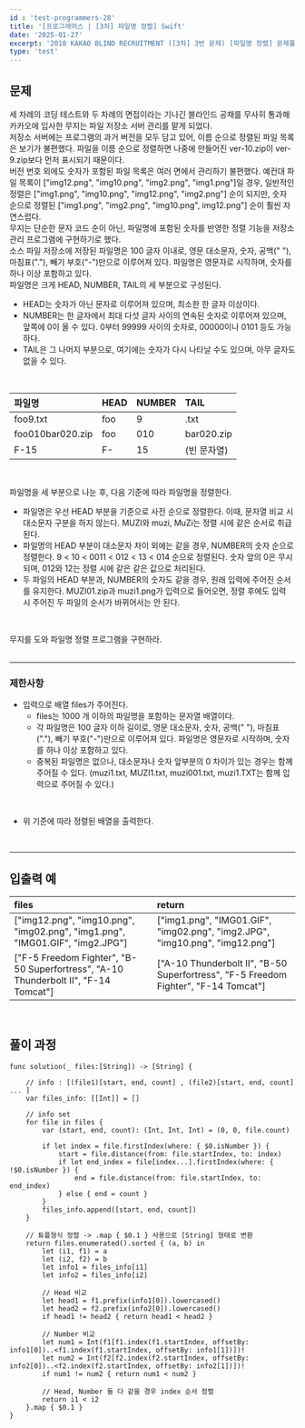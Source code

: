 ```yaml
---
id : 'test-programmers-28'
title: '[프로그래머스 | [3차] 파일명 정렬] Swift'
date: '2025-01-27'
excerpt: '2018 KAKAO BLIND RECRUITMENT ([3차] 3번 문제) [파일명 정렬] 문제풀이(정답 포함) 글입니다.'
type: 'test'
---
```


## 문제

세 차례의 코딩 테스트와 두 차례의 면접이라는 기나긴 블라인드 공채를 무사히 통과해 카카오에 입사한 무지는 파일 저장소 서버 관리를 맡게 되었다.<br>
저장소 서버에는 프로그램의 과거 버전을 모두 담고 있어, 이름 순으로 정렬된 파일 목록은 보기가 불편했다. 파일을 이름 순으로 정렬하면 나중에 만들어진 ver-10.zip이 ver-9.zip보다 먼저 표시되기 때문이다.<br>
버전 번호 외에도 숫자가 포함된 파일 목록은 여러 면에서 관리하기 불편했다. 예컨대 파일 목록이 ["img12.png", "img10.png", "img2.png", "img1.png"]일 경우, 일반적인 정렬은 ["img1.png", "img10.png", "img12.png", "img2.png"] 순이 되지만, 숫자 순으로 정렬된 ["img1.png", "img2.png", "img10.png", img12.png"] 순이 훨씬 자연스럽다.<br>
무지는 단순한 문자 코드 순이 아닌, 파일명에 포함된 숫자를 반영한 정렬 기능을 저장소 관리 프로그램에 구현하기로 했다.<br>
소스 파일 저장소에 저장된 파일명은 100 글자 이내로, 영문 대소문자, 숫자, 공백(" "), 마침표("."), 빼기 부호("-")만으로 이루어져 있다. 파일명은 영문자로 시작하며, 숫자를 하나 이상 포함하고 있다.<br>
파일명은 크게 HEAD, NUMBER, TAIL의 세 부분으로 구성된다.<br>

* HEAD는 숫자가 아닌 문자로 이루어져 있으며, 최소한 한 글자 이상이다.
* NUMBER는 한 글자에서 최대 다섯 글자 사이의 연속된 숫자로 이루어져 있으며, 앞쪽에 0이 올 수 있다. 0부터 99999 사이의 숫자로, 00000이나 0101 등도 가능하다.
* TAIL은 그 나머지 부분으로, 여기에는 숫자가 다시 나타날 수도 있으며, 아무 글자도 없을 수 있다.
<br>

|파일명|HEAD|NUMBER|TAIL|
|:-|:-|:-|:-|
|foo9.txt|foo|9|.txt|
|foo010bar020.zip|foo|010|bar020.zip|
|F-15|F-|15|(빈 문자열)|

<br>

파일명을 세 부분으로 나눈 후, 다음 기준에 따라 파일명을 정렬한다.<br>
* 파일명은 우선 HEAD 부분을 기준으로 사전 순으로 정렬한다. 이때, 문자열 비교 시 대소문자 구분을 하지 않는다. MUZI와 muzi, MuZi는 정렬 시에 같은 순서로 취급된다.
* 파일명의 HEAD 부분이 대소문자 차이 외에는 같을 경우, NUMBER의 숫자 순으로 정렬한다. 9 < 10 < 0011 < 012 < 13 < 014 순으로 정렬된다. 숫자 앞의 0은 무시되며, 012와 12는 정렬 시에 같은 같은 값으로 처리된다.
* 두 파일의 HEAD 부분과, NUMBER의 숫자도 같을 경우, 원래 입력에 주어진 순서를 유지한다. MUZI01.zip과 muzi1.png가 입력으로 들어오면, 정렬 후에도 입력 시 주어진 두 파일의 순서가 바뀌어서는 안 된다.
<br>

무지를 도와 파일명 정렬 프로그램을 구현하라.<br>
<br>

***

### 제한사항

* 입력으로 배열 files가 주어진다.
    * files는 1000 개 이하의 파일명을 포함하는 문자열 배열이다.
    * 각 파일명은 100 글자 이하 길이로, 영문 대소문자, 숫자, 공백(" "), 마침표("."), 빼기 부호("-")만으로 이루어져 있다. 파일명은 영문자로 시작하며, 숫자를 하나 이상 포함하고 있다.
    * 중복된 파일명은 없으나, 대소문자나 숫자 앞부분의 0 차이가 있는 경우는 함께 주어질 수 있다. (muzi1.txt, MUZI1.txt, muzi001.txt, muzi1.TXT는 함께 입력으로 주어질 수 있다.)

<br>

* 위 기준에 따라 정렬된 배열을 출력한다.

<br>

***

## 입출력 예

|files|return|
|:-|:-|
|["img12.png", "img10.png", "img02.png", "img1.png", "IMG01.GIF", "img2.JPG"]|["img1.png", "IMG01.GIF", "img02.png", "img2.JPG", "img10.png", "img12.png"]|
|["F-5 Freedom Fighter", "B-50 Superfortress", "A-10 Thunderbolt II", "F-14 Tomcat"]|["A-10 Thunderbolt II", "B-50 Superfortress", "F-5 Freedom Fighter", "F-14 Tomcat"]|

<br>

## 풀이 과정

~~~
func solution(_ files:[String]) -> [String] {
        
    // info : [(file1)[start, end, count] , (file2)[start, end, count] ... ]
    var files_info: [[Int]] = []
        
    // info set
    for file in files {
        var (start, end, count): (Int, Int, Int) = (0, 0, file.count)
            
        if let index = file.firstIndex(where: { $0.isNumber }) {
            start = file.distance(from: file.startIndex, to: index)
            if let end_index = file[index...].firstIndex(where: { !$0.isNumber }) {
                end = file.distance(from: file.startIndex, to: end_index)
            } else { end = count }
        }
        files_info.append([start, end, count])
    }
    
    // 튜플형식 정렬 -> .map { $0.1 } 사용으로 [String] 형태로 변환
    return files.enumerated().sorted { (a, b) in
        let (i1, f1) = a
        let (i2, f2) = b
        let info1 = files_info[i1]
        let info2 = files_info[i2]
            
        // Head 비교
        let head1 = f1.prefix(info1[0]).lowercased()
        let head2 = f2.prefix(info2[0]).lowercased()
        if head1 != head2 { return head1 < head2 }
            
        // Number 비교
        let num1 = Int(f1[f1.index(f1.startIndex, offsetBy: info1[0])..<f1.index(f1.startIndex, offsetBy: info1[1])])!
        let num2 = Int(f2[f2.index(f2.startIndex, offsetBy: info2[0])..<f2.index(f2.startIndex, offsetBy: info2[1])])!
        if num1 != num2 { return num1 < num2 }
            
        // Head, Number 둘 다 같을 경우 index 순서 정렬
        return i1 < i2
    }.map { $0.1 }
}
~~~
